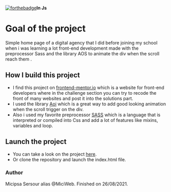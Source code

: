 [![forthebadge](https://forthebadge.com/images/badges/uses-css.svg)](http://forthebadge.com)**In Js**

# Goal of the project
Simple home page of a digital agency that I did before joining my school when i was learning a lot front-end development made with the preprocessor Sass and the library AOS to animate the div when the scroll reach them .

## How I build this project
* I find this project on [frontend-mentor.io](https://www.frontendmentor.io/) which is a website for front-end developers where in the challenge section you can try to recode the front of many websites and post it into the solutions part.
* I used the library [Aoi](https://aoi.js.org/) which is a great way to add good looking animation when the scroll trigger on the div.
* Also i used my favorite preprocessor [SASS](https://sass-lang.com/) which is a language that is interpreted or compiled into Css and add a lot of features like mixins, variables and loop.

## Launch the project
* You can take a look on the project [here](https://sersour.com/Designo_Project/designo.html).
* Or clone the repository and launch the index.html file.

### Author
Micipsa Sersour alias @MiciWeb.
Finished on 26/08/2021.
